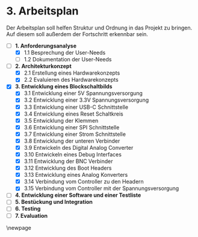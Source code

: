 # 3. Arbeitsplan
Der Arbeitsplan soll helfen Struktur und Ordnung in das Projekt zu bringen. Auf diesem soll außerdem der Fortschritt erkennbar sein.

- [ ] **1. Anforderungsanalyse**
    - [x] 1.1 Besprechung der User-Needs
    - [ ] 1.2 Dokumentation der User-Needs
- [ ] **2. Architekturkonzept**
    - [x] 2.1 Erstellung eines Hardwarekonzepts
    - [x] 2.2 Evaluieren des Hardwarekonzepts
- [x] **3. Entwicklung eines Blockschaltbilds**
    - [x] 3.1 Entwicklung einer 5V Spannungsversorgung
    - [x] 3.2 Entwicklung einer 3.3V Spannungsversorgung
    - [x] 3.3 Entwicklung einer USB-C Schnittstelle
    - [x] 3.4 Entwicklung eines Reset Schaltkreis
    - [x] 3.5 Entwicklung der Klemmen
    - [x] 3.6 Entwicklung einer SPI Schnittstelle
    - [x] 3.7 Entwicklung einer Strom Schnittstelle
    - [x] 3.8 Entwicklung der unteren Verbinder
    - [x] 3.9 Entwickeln des Digital Analog Converter
    - [x] 3.10 Entwickeln eines Debug Interfaces
    - [x] 3.11 Entwicklung der BNC Verbinder
    - [x] 3.12 Entwicklung des Boot Headers
    - [x] 3.13 Entwicklung eines Analog Konverters
    - [x] 3.14 Verbindung vom Controller zu den Headern
    - [x] 3.15 Verbindung vom Controller mit der Spannungsversorgung
- [ ] **4. Entwicklung einer Software und einer Testliste**
- [ ] **5. Bestückung und Integration**
- [ ] **6. Testing**
- [ ] **7. Evaluation**

\newpage